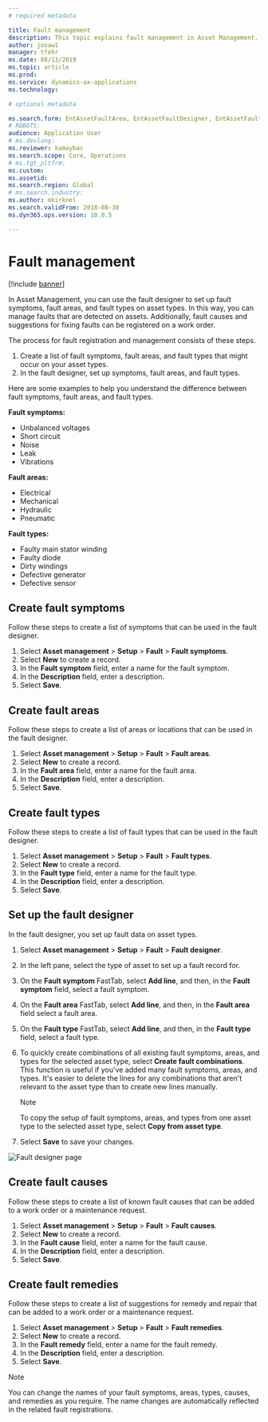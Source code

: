 ```yaml
---
# required metadata

title: Fault management
description: This topic explains fault management in Asset Management.
author: josaw1
manager: tfehr
ms.date: 08/13/2019
ms.topic: article
ms.prod: 
ms.service: dynamics-ax-applications
ms.technology: 

# optional metadata

ms.search.form: EntAssetFaultArea, EntAssetFaultDesigner, EntAssetFaultCopyFromObjectType, EntAssetFaultRemedy, EntAssetObjectFaultRelationRequestInfoPart, EntAssetObjectFaultRelationWorkOrderInfoPart, EntAssetFaultCreateCombinations, EntAssetObjectFaultSymptom, EntAssetObjectFaultSymptomListPage 
# ROBOTS: 
audience: Application User
# ms.devlang: 
ms.reviewer: kamaybac
ms.search.scope: Core, Operations
# ms.tgt_pltfrm: 
ms.custom: 
ms.assetid: 
ms.search.region: Global
# ms.search.industry: 
ms.author: mkirknel
ms.search.validFrom: 2018-08-30
ms.dyn365.ops.version: 10.0.5

---
```


# Fault management

[!include [banner](../../includes/banner.md)]

 

In Asset Management, you can use the fault designer to set up fault symptoms, fault areas, and fault types on asset types. In this way, you can manage faults that are detected on assets. Additionally, fault causes and suggestions for fixing faults can be registered on a work order.

The process for fault registration and management consists of these steps.

1. Create a list of fault symptoms, fault areas, and fault types that might occur on your asset types.
2. In the fault designer, set up symptoms, fault areas, and fault types.

Here are some examples to help you understand the difference between fault symptoms, fault areas, and fault types.

**Fault symptoms:**

- Unbalanced voltages
- Short circuit
- Noise
- Leak
- Vibrations

**Fault areas:**

- Electrical
- Mechanical
- Hydraulic
- Pneumatic

**Fault types:**

- Faulty main stator winding
- Faulty diode
- Dirty windings
- Defective generator
- Defective sensor

## Create fault symptoms

Follow these steps to create a list of symptoms that can be used in the fault designer.

1. Select **Asset management** \> **Setup** \> **Fault** \> **Fault symptoms**.
2. Select **New** to create a record.
3. In the **Fault symptom** field, enter a name for the fault symptom.
4. In the **Description** field, enter a description.
5. Select **Save**.

## Create fault areas

Follow these steps to create a list of areas or locations that can be used in the fault designer.

1. Select **Asset management** \> **Setup** \> **Fault** \> **Fault areas**.
2. Select **New** to create a record.
3. In the **Fault area** field, enter a name for the fault area.
4. In the **Description** field, enter a description.
5. Select **Save**.

## Create fault types

Follow these steps to create a list of fault types that can be used in the fault designer.

1. Select **Asset management** \> **Setup** \> **Fault** \> **Fault types**.
2. Select **New** to create a record.
3. In the **Fault type** field, enter a name for the fault type.
4. In the **Description** field, enter a description.
5. Select **Save**.

## Set up the fault designer

In the fault designer, you set up fault data on asset types.

1. Select **Asset management** \> **Setup** \> **Fault** \> **Fault designer**.
2. In the left pane, select the type of asset to set up a fault record for.
3. On the **Fault symptom** FastTab, select **Add line**, and then, in the **Fault symptom** field, select a fault symptom.
4. On the **Fault area** FastTab, select **Add line**, and then, in the **Fault area** field select a fault area.
5. On the **Fault type** FastTab, select **Add line**, and then, in the **Fault type** field, select a fault type.
6. To quickly create combinations of all existing fault symptoms, areas, and types for the selected asset type, select **Create fault combinations**. This function is useful if you've added many fault symptoms, areas, and types. It's easier to delete the lines for any combinations that aren't relevant to the asset type than to create new lines manually.

    > [!NOTE]
    > To copy the setup of fault symptoms, areas, and types from one asset type to the selected asset type, select **Copy from asset type**.

7. Select **Save** to save your changes.

![Fault designer page](media/21-setup-for-work-orders.png)

## Create fault causes

Follow these steps to create a list of known fault causes that can be added to a work order or a maintenance request.

1. Select **Asset management** \> **Setup** \> **Fault** \> **Fault causes**.
2. Select **New** to create a record.
3. In the **Fault cause** field, enter a name for the fault cause.
4. In the **Description** field, enter a description.
5. Select **Save**.

## Create fault remedies

Follow these steps to create a list of suggestions for remedy and repair that can be added to a work order or a maintenance request.

1. Select **Asset management** \> **Setup** \> **Fault** \> **Fault remedies**.
2. Select **New** to create a record.
3. In the **Fault remedy** field, enter a name for the fault remedy.
4. In the **Description** field, enter a description.
5. Select **Save**.

> [!NOTE]
> You can change the names of your fault symptoms, areas, types, causes, and remedies as you require. The name changes are automatically reflected in the related fault registrations.
